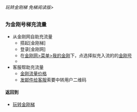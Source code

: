 ###### 玩转金刚梯 免梯阅读版>
### 为金刚号梯充流量

- 从金刚网自助充流量
  - 搭起[金刚梯]
  - 登录[金刚网]
  - 在[金刚网>菜单>我的金刚]()下，点选择拟充入流的的[金刚号]()
  - 
- 客服帮助充流量
  - [金刚流量价格](https://github.com/a2zitpro/web/blob/master/LadderFree/kkDictionary/KKDatatrafficPriceOfLadderKKID.md)
  - [发邮件给客服](mailto:cs@a2zit.us)索要中转用户二维码

#### 返回到
- [玩转金刚梯](https://github.com/a2zitpro/web/blob/master/LadderFree/A.md)

